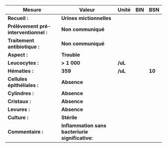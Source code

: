 |                Mesure               |                     Valeur                     | Unité |BIN|  BSN |
|-------------------------------------|------------------------------------------------|-------|---|------|
|            **Recueil :**            |            **Urines mictionnelles**            |       |   |      |
|**Prélèvement pré-interventionnel :**|               **Non communiqué**               |       |   |      |
|    **Traitement antibiotique :**    |               **Non communiqué**               |       |   |      |
|             **Aspect :**            |                   **Trouble**                  |       |   |      |
|           **Leucocytes :**          |                   **> 1 000**                  |**/uL**|   |      |
|            **Hématies :**           |                     **359**                    |**/uL**|   |**10**|
|     **Cellules épithéliales :**     |                   **Absence**                  |       |   |      |
|           **Cylindres :**           |                   **Absence**                  |       |   |      |
|            **Cristaux :**           |                   **Absence**                  |       |   |      |
|            **Levures :**            |                   **Absence**                  |       |   |      |
|            **Culture :**            |                   **Stérile**                  |       |   |      |
|          **Commentaire :**          |**Inflammation sans bacteriurie significative:**|       |   |      |